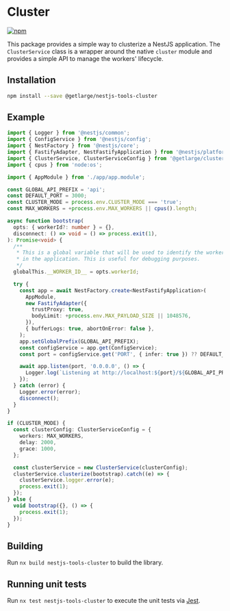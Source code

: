 # Cluster

[![npm][npm-image]][npm-url]

[npm-image]: https://img.shields.io/npm/v/@getlarge/nestjs-tools-cluster.svg?style=flat
[npm-url]: https://npmjs.org/package/@getlarge/nestjs-tools-cluster

This package provides a simple way to clusterize a NestJS application.
The `ClusterService` class is a wrapper around the native `cluster` module and provides a simple API to manage the workers' lifecycle.

## Installation

```bash
npm install --save @getlarge/nestjs-tools-cluster
```

## Example

```ts
import { Logger } from '@nestjs/common';
import { ConfigService } from '@nestjs/config';
import { NestFactory } from '@nestjs/core';
import { FastifyAdapter, NestFastifyApplication } from '@nestjs/platform-fastify';
import { ClusterService, ClusterServiceConfig } from '@getlarge/cluster-service';
import { cpus } from 'node:os';

import { AppModule } from './app/app.module';

const GLOBAL_API_PREFIX = 'api';
const DEFAULT_PORT = 3000;
const CLUSTER_MODE = process.env.CLUSTER_MODE === 'true';
const MAX_WORKERS = +process.env.MAX_WORKERS || cpus().length;

async function bootstrap(
  opts: { workerId?: number } = {},
  disconnect: () => void = () => process.exit(1),
): Promise<void> {
  /**
   * This is a global variable that will be used to identify the worker id
   * in the application. This is useful for debugging purposes.
   */
  globalThis.__WORKER_ID__ = opts.workerId;

  try {
    const app = await NestFactory.create<NestFastifyApplication>(
      AppModule,
      new FastifyAdapter({
        trustProxy: true,
        bodyLimit: +process.env.MAX_PAYLOAD_SIZE || 1048576,
      }),
      { bufferLogs: true, abortOnError: false },
    );
    app.setGlobalPrefix(GLOBAL_API_PREFIX);
    const configService = app.get(ConfigService);
    const port = configService.get('PORT', { infer: true }) ?? DEFAULT_PORT;

    await app.listen(port, '0.0.0.0', () => {
      Logger.log(`Listening at http://localhost:${port}/${GLOBAL_API_PREFIX}`);
    });
  } catch (error) {
    Logger.error(error);
    disconnect();
  }
}

if (CLUSTER_MODE) {
  const clusterConfig: ClusterServiceConfig = {
    workers: MAX_WORKERS,
    delay: 2000,
    grace: 1000,
  };

  const clusterService = new ClusterService(clusterConfig);
  clusterService.clusterize(bootstrap).catch((e) => {
    clusterService.logger.error(e);
    process.exit(1);
  });
} else {
  void bootstrap({}, () => {
    process.exit(1);
  });
}
```

## Building

Run `nx build nestjs-tools-cluster` to build the library.

## Running unit tests

Run `nx test nestjs-tools-cluster` to execute the unit tests via [Jest](https://jestjs.io).

